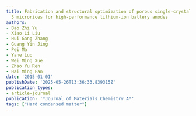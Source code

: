 ```yaml
---
title: Fabrication and structural optimization of porous single-crystal $α$-Fe 2 O
  3 microrices for high-performance lithium-ion battery anodes
authors:
- Bao Zhi Yu
- Xiao Li Liu
- Hui Gang Zhang
- Guang Yin Jing
- Pei Ma
- Yane Luo
- Wei Ming Xue
- Zhao Yu Ren
- Hai Ming Fan
date: '2015-01-01'
publishDate: '2025-05-26T13:36:33.839315Z'
publication_types:
- article-journal
publication: '*Journal of Materials Chemistry A*'
tags: ["Hard condensed matter"]
---
```

